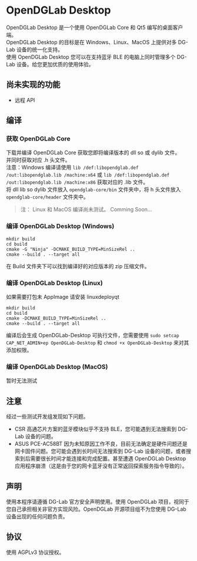 # OpenDGLab Desktop
OpenDGLab Desktop 是一个使用 OpenDGLab Core 和 Qt5 编写的桌面客户端。  
OpenDGLab Desktop 的目标是在 Windows、Linux、MacOS 上提供对多 DG-Lab 设备的统一化支持。  
使用 OpenDGLab Desktop 您可以在支持蓝牙 BLE 的电脑上同时管理多个 DG-Lab 设备。给您更加优质的使用体验。  

## 尚未实现的功能
 * 远程 API

## 编译
### 获取 OpenDGLab Core
下载并编译 OpenDGLab Core 获取您即将编译版本的 dll so 或 dylib 文件。  
并同时获取对应 .h 头文件。  
注意：Windows 编译请使用 `lib /def:libopendglab.def /out:libopendglab.lib /machine:x64` 或 `lib /def:libopendglab.def /out:libopendglab.lib /machine:x86` 获取对应的 .lib 文件。  
将 dll lib so dylib 文件放入 `opendglab-core/bin` 文件夹中，将 h 头文件放入 `opendglab-core/header` 文件夹中。  

> 注： Linux 和 MacOS 编译尚未测试。 Comming Soon...

### 编译 OpenDGLab Desktop (Windows)

```shell
mkdir build
cd build
cmake -G "Ninja" -DCMAKE_BUILD_TYPE=MinSizeRel ..
cmake --build . --target all
```

在 Build 文件夹下可以找到编译好的对应版本的 zip 压缩文件。

### 编译 OpenDGLab Desktop (Linux)
如果需要打包未 AppImage 请安装 linuxdeployqt
```shell
mkdir build
cd build
cmake -DCMAKE_BUILD_TYPE=MinSizeRel ..
cmake --build . --target all
```
编译后会生成 OpenDGLab-Desktop 可执行文件，您需要使用 `sudo setcap CAP_NET_ADMIN+ep OpenDGLab-Desktop` 和 `chmod +x OpenDGLab-Desktop` 来对其添加权限。

### 编译 OpenDGLab Desktop (MacOS)
暂时无法测试

## 注意
经过一些测试开发组发现如下问题。  
 * CSR 高通芯片方案的蓝牙模块似乎不支持 BLE，您可能遇到无法搜索到 DG-Lab 设备的问题。  
 * ASUS PCE-AC58BT 因为未知原因工作不良，目前无法确定是硬件问题还是网卡固件问题。您可能会遇到长时间无法搜索到 DG-Lab 设备的问题，或者搜索到后需要很长时间才能连接和完成配置。甚至遭遇 OpenDGLab Desktop 应用程序崩溃（这是由于您的网卡蓝牙没有正常返回探索服务指令导致的）。  

## 声明
使用本程序请遵循 DG-Lab 官方安全声明使用。使用 OpenDGLab 项目，视同于您自己承担相关非官方实现风险。OpenDGLab 开源项目组不为您使用 DG-Lab 设备出现的任何问题负责。

## 协议
使用 AGPLv3 协议授权。